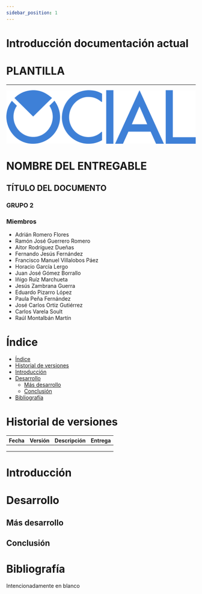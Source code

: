 ```yaml
---
sidebar_position: 1
---
```


# Introducción documentación actual

# PLANTILLA
---

<MDXLayout>
  <img src="https://github.com/ispp-2324-ocial/KB/blob/main/assets/Texto_Ocial.png?raw=true" alt="Texto_Ocial" className="img-centered img-custom-height" />
</MDXLayout>

# NOMBRE DEL ENTREGABLE

## TÍTULO DEL DOCUMENTO

### GRUPO 2

### Miembros

- Adrián Romero Flores
- Ramón José Guerrero Romero
- Aitor Rodríguez Dueñas
- Fernando Jesús Fernández
- Francisco Manuel Villalobos Páez
- Horacio García Lergo
- Juan José Gómez Borrallo
- Iñigo Ruíz Marchueta
- Jesús Zambrana Guerra
- Eduardo Pizarro López
- Paula Peña Fernández
- José Carlos Ortiz Gutiérrez
- Carlos Varela Soult
- Raúl Montalbán Martín

# Índice

- [Índice](#índice)
- [Historial de versiones](#historial-de-versiones)
- [Introducción](#introducción)
- [Desarrollo](#desarrollo)
  - [Más desarrollo](#más-desarrollo)
  - [Conclusión](#conclusión)
- [Bibliografía](#bibliografía)

# Historial de versiones
| Fecha | Versión | Descripción | Entrega |
|--------------|--------------|--------------|--------------|
|       |       |     | |
|       |     |     |  |
|       |     |    | |
# Introducción

# Desarrollo

## Más desarrollo

## Conclusión

# Bibliografía
Intencionadamente en blanco